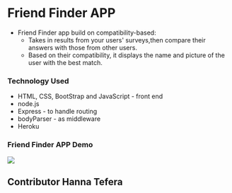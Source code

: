# Friend Finder APP

* Friend Finder app build on compatibility-based:
  - Takes in results from your users' surveys,then compare their answers with those from other users.
  - Based on their compatibility, it displays the name and picture of the user with the best match.

### Technology Used

* HTML, CSS, BootStrap and JavaScript - front end
* node.js 
* Express - to handle routing
* bodyParser - as middleware
* Heroku 

### Friend Finder APP Demo

<img src="https://raw.githubusercontent.com/HannaBella/FriendFinder/master/FriendFinder.GIF">


## Contributor Hanna Tefera
